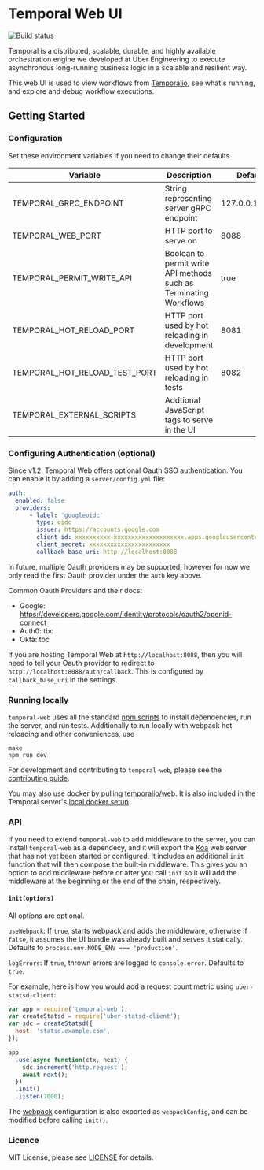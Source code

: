 # Temporal Web UI

[![Build status](https://badge.buildkite.com/72da2011c93761d680bc8c641d07adad16c94b99b0ed8d7566.svg?branch=master)](https://buildkite.com/temporal/temporal-web)

Temporal is a distributed, scalable, durable, and highly available orchestration engine we developed at Uber Engineering to execute asynchronous long-running business logic in a scalable and resilient way.

This web UI is used to view workflows from [Temporalio][temporal], see what's running, and explore and debug workflow executions.

## Getting Started

### Configuration

Set these environment variables if you need to change their defaults

| Variable                      | Description                                                       | Default        |
| ----------------------------- | ----------------------------------------------------------------- | -------------- |
| TEMPORAL_GRPC_ENDPOINT        | String representing server gRPC endpoint                          | 127.0.0.1:7233 |
| TEMPORAL_WEB_PORT             | HTTP port to serve on                                             | 8088           |
| TEMPORAL_PERMIT_WRITE_API     | Boolean to permit write API methods such as Terminating Workflows | true           |
| TEMPORAL_HOT_RELOAD_PORT      | HTTP port used by hot reloading in development                    | 8081           |
| TEMPORAL_HOT_RELOAD_TEST_PORT | HTTP port used by hot reloading in tests                          | 8082           |
| TEMPORAL_EXTERNAL_SCRIPTS     | Addtional JavaScript tags to serve in the UI                      |                |

### Configuring Authentication (optional)

Since v1.2, Temporal Web offers optional Oauth SSO authentication. You can enable it by adding a `server/config.yml` file:

```yaml
auth:
  enabled: false
  providers:
      - label: 'googleoidc'
        type: oidc
        issuer: https://accounts.google.com
        client_id: xxxxxxxxxx-xxxxxxxxxxxxxxxxxxxx.apps.googleusercontent.com
        client_secret: xxxxxxxxxxxxxxxxxxxxxxx
        callback_base_uri: http://localhost:8088
```

In future, multiple Oauth providers may be supported, however for now we only read the first Oauth provider under the `auth` key above.

Common Oauth Providers and their docs:

- Google: https://developers.google.com/identity/protocols/oauth2/openid-connect
- Auth0: tbc
- Okta: tbc

If you are hosting Temporal Web at `http://localhost:8088`, then you will need to tell your Oauth provider to redirect to `http://localhost:8088/auth/callback`. This is configured by `callback_base_uri` in the settings.


### Running locally

`temporal-web` uses all the standard [npm scripts](https://docs.npmjs.com/misc/scripts) to install dependencies, run the server, and run tests. Additionally to run locally with webpack hot reloading and other conveniences, use

```
make
npm run dev
```

For development and contributing to `temporal-web`, please see the [contributing guide](https://github.com/temporalio/temporal-web/blob/master/CONTRIBUTING.md).

You may also use docker by pulling [temporalio/web](https://hub.docker.com/r/temporalio/web/). It is also included in the Temporal server's [local docker setup](https://github.com/temporalio/temporal/tree/master/docker).

### API

If you need to extend `temporal-web` to add middleware to the server, you can install `temporal-web` as a dependecy, and it will export the [Koa](http://koajs.com/) web server that has not yet been started or configured. It includes an additional `init` function that will then compose the built-in middleware. This gives you an option to add middleware before or after you call `init` so it will add the middleware at the beginning or the end of the chain, respectively.

#### `init(options)`

All options are optional.

`useWebpack`: If `true`, starts webpack and adds the middleware, otherwise if `false`, it assumes the UI bundle was already built and serves it statically. Defaults to `process.env.NODE_ENV === 'production'`.

`logErrors`: If `true`, thrown errors are logged to `console.error`. Defaults to `true`.

For example, here is how you would add a request count metric using `uber-statsd-client`:

```javascript
var app = require('temporal-web');
var createStatsd = require('uber-statsd-client');
var sdc = createStatsd({
  host: 'statsd.example.com',
});

app
  .use(async function(ctx, next) {
    sdc.increment('http.request');
    await next();
  })
  .init()
  .listen(7000);
```

The [webpack](https://webpack.js.org/) configuration is also exported as `webpackConfig`, and can be modified before calling `init()`.

### Licence

MIT License, please see [LICENSE](https://github.com/temporalio/temporal-web/blob/master/LICENSE) for details.

[temporal]: https://github.com/temporalio/temporal

